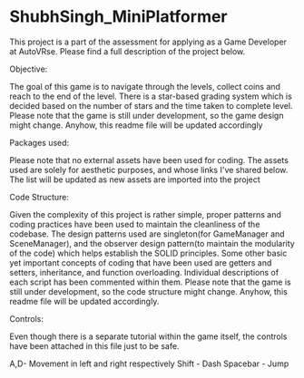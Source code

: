 # ShubhSingh_MiniPlatformer
This project is a part of the assessment for applying as a Game Developer at AutoVRse. Please find a full description of the project below.

Objective: 

The goal of this game is to navigate through the levels, collect coins and reach to the end of the level. There is a star-based grading system which is
decided based on the number of stars and the time taken to complete level.
Please note that the game is still under development, so the game design might change. Anyhow, this readme file will be updated accordingly

Packages used:

Please note that no external assets have been used for coding. The assets used are solely for aesthetic purposes, and whose links I've shared
below. The list will be updated as new assets are imported into the project



Code Structure:

Given the complexity of this project is rather simple, proper patterns and coding practices have been used to maintain the cleanliness of 
the codebase. The design patterns used are singleton(for GameManager and SceneManager), and the observer design pattern(to maintain the modularity of
the code) which helps establish the SOLID principles. Some other basic yet important concepts of coding that have been used are getters and setters,
inheritance,
and function overloading.
Individual descriptions of each script has been commented within them.
Please note that the game is still under development, so the code structure might change. Anyhow, this readme file will be updated accordingly.

Controls:

Even though there is a separate tutorial within the game itself, the controls have been attached in this file just to be safe.

A,D- Movement in left and right respectively
Shift - Dash
Spacebar - Jump


